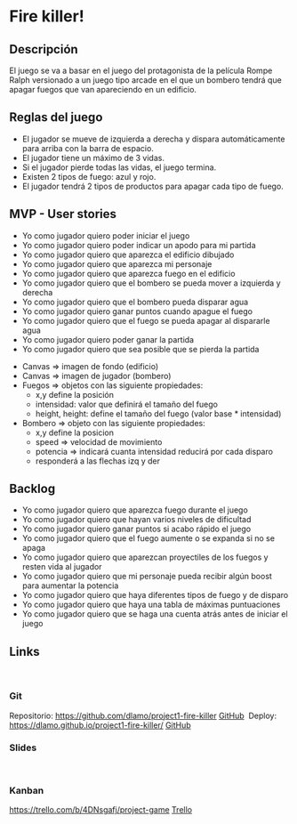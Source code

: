 # Fire killer!

## Descripción
El juego se va a basar en el juego del protagonista de la película Rompe Ralph versionado a un juego tipo arcade en el que un bombero tendrá que apagar fuegos que van apareciendo en un edificio.

## Reglas del juego  
* El jugador se mueve de izquierda a derecha y dispara automáticamente para arriba con la barra de espacio.
* El jugador tiene un máximo de 3 vidas.
* Si el jugador pierde todas las vidas, el juego termina.
* Existen 2 tipos de fuego: azul y rojo.
* El jugador tendrá 2 tipos de productos para apagar cada tipo de fuego.

## MVP - User stories
* Yo como jugador quiero poder iniciar el juego
* Yo como jugador quiero poder indicar un apodo para mi partida
* Yo como jugador quiero que aparezca el edificio dibujado
* Yo como jugador quiero que aparezca mi personaje
* Yo como jugador quiero que aparezca fuego en el edificio
* Yo como jugador quiero que el bombero se pueda mover a izquierda y derecha
* Yo como jugador quiero que el bombero pueda disparar agua
* Yo como jugador quiero ganar puntos cuando apague el fuego
* Yo como jugador quiero que el fuego se pueda apagar al dispararle agua
* Yo como jugador quiero poder ganar la partida
* Yo como jugador quiero que sea posible que se pierda la partida

<!-- Definición inicial de la estructura -->
* Canvas => imagen de fondo (edificio)
* Canvas => imagen de jugador (bombero)
* Fuegos => objetos con las siguiente propiedades:
    * x,y  define la posición
    * intensidad: valor que definirá el tamaño del fuego
    * height, height: define el tamaño del fuego (valor base * intensidad)
* Bombero => objeto con las siguiente propiedades:
    * x,y define la posicion
    * speed => velocidad de movimiento
    * potencia => indicará cuanta intensidad reducirá por cada disparo
    * responderá a las flechas izq y der 

## Backlog
* Yo como jugador quiero que aparezca fuego durante el juego 
* Yo como jugador quiero que hayan varios niveles de dificultad
* Yo como jugador quiero ganar puntos si acabo rápido el juego
* Yo como jugador quiero que el fuego aumente o se expanda si no se apaga
* Yo como jugador quiero que aparezcan proyectiles de los fuegos y resten vida al jugador
* Yo como jugador quiero que mi personaje pueda recibir algún boost para aumentar la potencia
* Yo como jugador quiero que haya diferentes tipos de fuego y de disparo
* Yo como jugador quiero que haya una tabla de máximas puntuaciones
* Yo como jugador quiero que se haga una cuenta atrás antes de iniciar el juego

## Links
​
### Git
Repositorio:
https://github.com/dlamo/project1-fire-killer
[GitHub](http://github.com) 
​
Deploy:
https://dlamo.github.io/project1-fire-killer/
[GitHub](http://github.com)
​
### Slides
​
### Kanban
https://trello.com/b/4DNsgafj/project-game
[Trello](https://trello.com/)